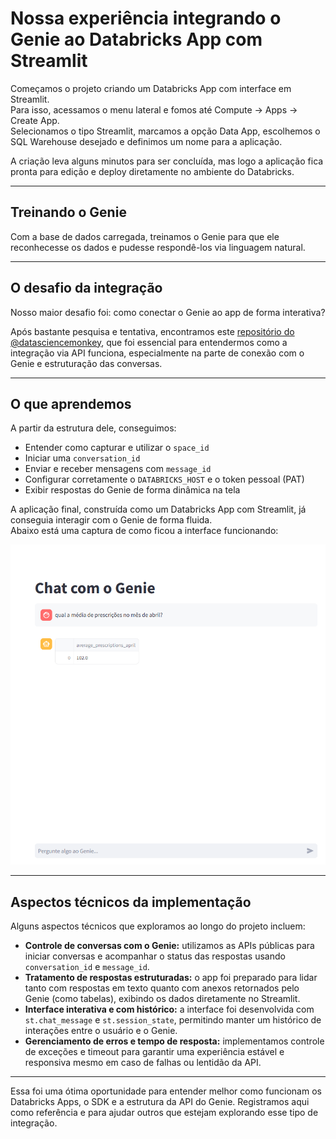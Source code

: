 # Nossa experiência integrando o Genie ao Databricks App com Streamlit

Começamos o projeto criando um Databricks App com interface em Streamlit.  
Para isso, acessamos o menu lateral e fomos até Compute → Apps → Create App.  
Selecionamos o tipo Streamlit, marcamos a opção Data App, escolhemos o SQL Warehouse desejado e definimos um nome para a aplicação.

A criação leva alguns minutos para ser concluída, mas logo a aplicação fica pronta para edição e deploy diretamente no ambiente do Databricks.

---

## Treinando o Genie

Com a base de dados carregada, treinamos o Genie para que ele reconhecesse os dados e pudesse respondê-los via linguagem natural.

---

## O desafio da integração

Nosso maior desafio foi: como conectar o Genie ao app de forma interativa?

Após bastante pesquisa e tentativa, encontramos este [repositório do @datasciencemonkey](https://github.com/datasciencemonkey/agents-on-databricks/tree/main), que foi essencial para entendermos como a integração via API funciona, especialmente na parte de conexão com o Genie e estruturação das conversas.

---

## O que aprendemos

A partir da estrutura dele, conseguimos:

- Entender como capturar e utilizar o `space_id`
- Iniciar uma `conversation_id`
- Enviar e receber mensagens com `message_id`
- Configurar corretamente o `DATABRICKS_HOST` e o token pessoal (PAT)
- Exibir respostas do Genie de forma dinâmica na tela

A aplicação final, construída como um Databricks App com Streamlit, já conseguia interagir com o Genie de forma fluida.  
Abaixo está uma captura de como ficou a interface funcionando:

![Interface do app com Genie integrado](img.png)

---

## Aspectos técnicos da implementação

Alguns aspectos técnicos que exploramos ao longo do projeto incluem:

- **Controle de conversas com o Genie:** utilizamos as APIs públicas para iniciar conversas e acompanhar o status das respostas usando `conversation_id` e `message_id`.
- **Tratamento de respostas estruturadas:** o app foi preparado para lidar tanto com respostas em texto quanto com anexos retornados pelo Genie (como tabelas), exibindo os dados diretamente no Streamlit.
- **Interface interativa e com histórico:** a interface foi desenvolvida com `st.chat_message` e `st.session_state`, permitindo manter um histórico de interações entre o usuário e o Genie.
- **Gerenciamento de erros e tempo de resposta:** implementamos controle de exceções e timeout para garantir uma experiência estável e responsiva mesmo em caso de falhas ou lentidão da API.

---

Essa foi uma ótima oportunidade para entender melhor como funcionam os Databricks Apps, o SDK e a estrutura da API do Genie. Registramos aqui como referência e para ajudar outros que estejam explorando esse tipo de integração.
